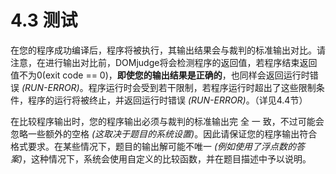 # 4.3 测试

在您的程序成功编译后，程序将被执行，其输出结果会与裁判的标准输出对比。请注意，在进行输出对比前，DOMjudge将会检测程序的返回值，若程序结束返回值不为0(exit code == 0)，**即使您的输出结果是正确的**，也同样会返回运行时错误 *(RUN-ERROR)*。程序运行时会受到若干限制，若程序运行时超出了这些限制条件，程序的运行将被终止，并返回运行时错误 *(RUN-ERROR)*。（详见4.4节）

在比较程序输出时，您的程序输出必须与裁判的标准输出完 全 一 致，不过可能会忽略一些额外的空格 *(这取决于题目的系统设置)*。因此请保证您的程序输出符合格式要求。在某些情况下，题目的输出解可能不唯一 *(例如使用了浮点数的答案)*，这种情况下，系统会使用自定义的比较函数，并在题目描述中予以说明。
